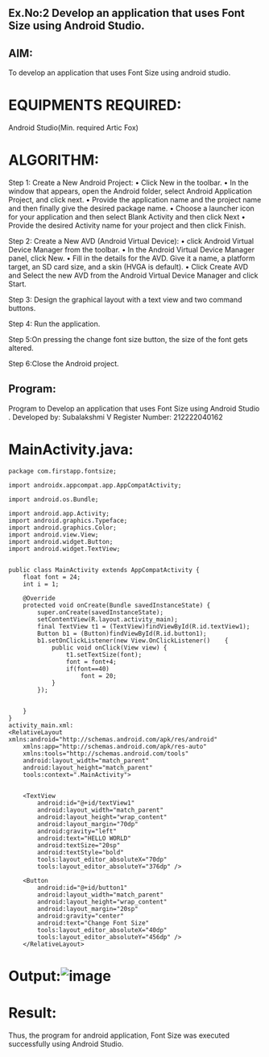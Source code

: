 ## Ex.No:2 Develop an application that uses Font Size using Android Studio.
## AIM:
To develop an application that uses Font Size using android studio.

# EQUIPMENTS REQUIRED:
Android Studio(Min. required Artic Fox)

# ALGORITHM:
Step 1: Create a New Android Project: • Click New in the toolbar. • In the window that appears, open the Android folder, select Android Application Project, and click next. • Provide the application name and the project name and then finally give the desired package name. • Choose a launcher icon for your application and then select Blank Activity and then click Next • Provide the desired Activity name for your project and then click Finish.

Step 2: Create a New AVD (Android Virtual Device): • click Android Virtual Device Manager from the toolbar. • In the Android Virtual Device Manager panel, click New. • Fill in the details for the AVD. Give it a name, a platform target, an SD card size, and a skin (HVGA is default). • Click Create AVD and Select the new AVD from the Android Virtual Device Manager and click Start.

Step 3: Design the graphical layout with a text view and two command buttons.

Step 4: Run the application.

Step 5:On pressing the change font size button, the size of the font gets altered.

Step 6:Close the Android project.

## Program:

Program to Develop an application that uses Font Size using Android Studio .
Developed by: Subalakshmi V
Register Number:  212222040162

# MainActivity.java:

```
package com.firstapp.fontsize;

import androidx.appcompat.app.AppCompatActivity;

import android.os.Bundle;

import android.app.Activity;
import android.graphics.Typeface;
import android.graphics.Color;
import android.view.View;
import android.widget.Button;
import android.widget.TextView;


public class MainActivity extends AppCompatActivity {
    float font = 24;
    int i = 1;

    @Override
    protected void onCreate(Bundle savedInstanceState) {
        super.onCreate(savedInstanceState);
        setContentView(R.layout.activity_main);
        final TextView t1 = (TextView)findViewById(R.id.textView1);
        Button b1 = (Button)findViewById(R.id.button1);
        b1.setOnClickListener(new View.OnClickListener()    {
            public void onClick(View view) {
                t1.setTextSize(font);
                font = font+4;
                if(font==40)
                    font = 20;
            }
        });


    }
}
activity_main.xml:
<RelativeLayout xmlns:android="http://schemas.android.com/apk/res/android"
    xmlns:app="http://schemas.android.com/apk/res-auto"
    xmlns:tools="http://schemas.android.com/tools"
    android:layout_width="match_parent"
    android:layout_height="match_parent"
    tools:context=".MainActivity">


    <TextView
        android:id="@+id/textView1"
        android:layout_width="match_parent"
        android:layout_height="wrap_content"
        android:layout_margin="70dp"
        android:gravity="left"
        android:text="HELLO WORLD"
        android:textSize="20sp"
        android:textStyle="bold"
        tools:layout_editor_absoluteX="70dp"
        tools:layout_editor_absoluteY="376dp" />

    <Button
        android:id="@+id/button1"
        android:layout_width="match_parent"
        android:layout_height="wrap_content"
        android:layout_margin="20sp"
        android:gravity="center"
        android:text="Change Font Size"
        tools:layout_editor_absoluteX="40dp"
        tools:layout_editor_absoluteY="456dp" />
    </RelativeLayout>
```
# Output:![image](https://github.com/user-attachments/assets/5cd006ba-9bf0-4020-85ee-7d6f8c998bc3)

# Result:
Thus, the program for android application, Font Size was executed successfully using Android Studio.
